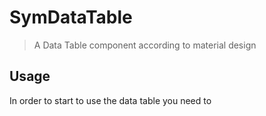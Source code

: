# SymDataTable

> A Data Table component according to material design

## Usage

In order to start to use the data table you need to
